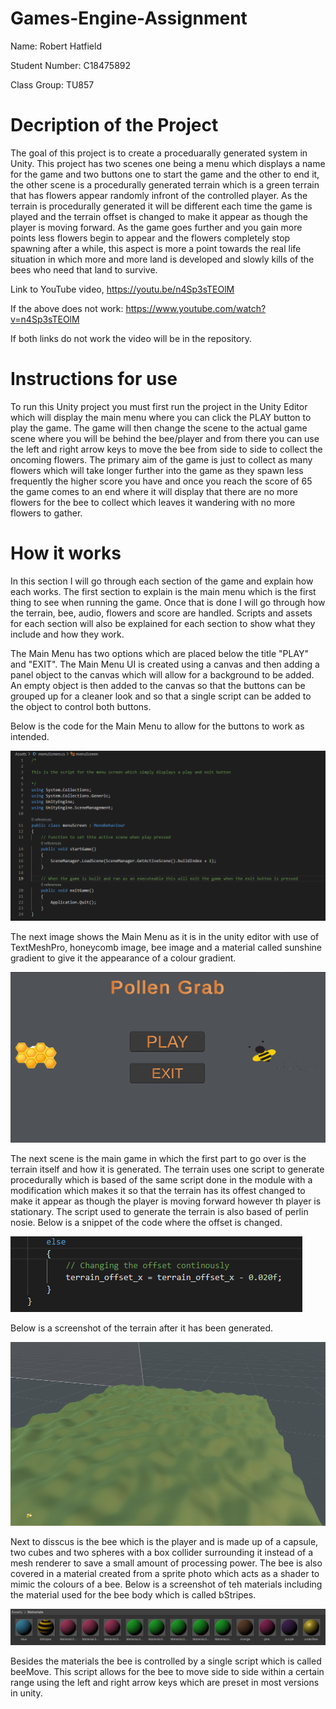 # Games-Engine-Assignment

Name: Robert Hatfield

Student Number: C18475892

Class Group: TU857

# Decription of the Project
The goal of this project is to create a proceduarally generated system in Unity. This project has two scenes one being a menu which displays a name for the game and two buttons one to start the game and the other to end it, the other scene is a procedurally generated terrain which is a green terrain that has flowers appear randomly infront of the controlled player. As the terrain is procedurally generated it will be different each time the game is played and the terrain offset is changed to make it appear as though the player is moving forward. As the game goes further and you gain more points less flowers begin to appear and the flowers completely stop spawning after a while, this aspect is more a point towards the real life situation in which more and more land is developed and slowly kills of the bees who need that land to survive. 


Link to YouTube video,
https://youtu.be/n4Sp3sTEOlM

If the above does not work: https://www.youtube.com/watch?v=n4Sp3sTEOlM 

If both links do not work the video will be in the repository.

# Instructions for use
To run this Unity project you must first run the project in the Unity Editor which will display the main menu where you can click the PLAY button to play the game. The game will then change the scene to the actual game scene where you will be behind the bee/player and from there you can use the left and right arrow keys to move the bee from side to side to collect the oncoming flowers. The primary aim of the game is just to collect as many flowers which will take longer further into the game as they spawn less frequently the higher score you have and once you reach the score of 65 the game comes to an end where it will display that there are no more flowers for the bee to collect which leaves it wandering with no more flowers to gather.

# How it works
In this section I will go through each section of the game and explain how each works.
The first section to explain is the main menu which is the first thing to see when running the game. Once that is done I will go through how the terrain, bee, audio, flowers and score are handled. Scripts and assets for each section will also be explained for each section to show what they include and how they work.

The Main Menu has two options which are placed below the title "PLAY" and "EXIT". The Main Menu UI is created using a canvas and then adding a panel object to the canvas which will allow for a background to be added. An empty object is then added to the canvas so that the buttons can be grouped up for a cleaner look and so that a single script can be added to the object to control both buttons.

Below is the code for the Main Menu to allow for the buttons to work as intended.

![image](screenshots/MainMenuSC.png)

The next image shows the Main Menu as it is in the unity editor with use of TextMeshPro, honeycomb image, bee image and a material called sunshine gradient to give it the appearance of a colour gradient.

![image](screenshots/MainMenuSCUnityEditor.png)

The next scene is the main game in which the first part to go over is the terrain itself and how it is generated. The terrain uses one script to generate procedurally which is based of the same script done in the module with a modification which makes it so that the terrain has its offest changed to make it appear as though the player is moving forward however th player is stationary. The script used to generate the terrain is also based of perlin nosie. Below is a snippet of the code where the offset is changed.

![image](screenshots/offsetChange.png)

Below is a screenshot of the terrain after it has been generated.

![image](screenshots/terrainSC.png)

Next to disscus is the bee which is the player and is made up of a capsule, two cubes and two spheres with a box collider surrounding it instead of a mesh renderer to save a small amount of processing power. The bee is also covered in a material created from a sprite photo which acts as a shader to mimic the colours of a bee. Below is a screenshot of teh materials including the material used for the bee body which is called bStripes.

![image](screenshots/materials.png)

Besides the materials the bee is controlled by a single script which is called beeMove. This script allows for the bee to move side to side within a certain range using the left and right arrow keys which are preset in most versions in unity.

















